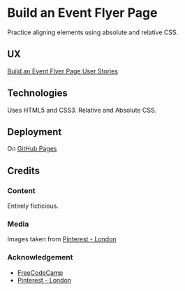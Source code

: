 # Build an Event Flyer Page

Practice aligning elements using absolute and relative CSS.

## UX

[Build an Event Flyer Page User Stories](https://www.freecodecamp.org/learn/full-stack-developer/lab-event-flyer-page/build-an-event-flyer-page)

## Technologies

Uses HTML5 and CSS3.  Relative and Absolute CSS.

## Deployment

On [GitHub Pages](https://derektypist.github.io/build-an-event-flyer-page)

## Credits

### Content

Entirely ficticious.

### Media

Images taken from [Pinterest - London](https://www.pinterest.co.uk/derekthesec/london)

### Acknowledgement

- [FreeCodeCamp](https://www.freecodecamp.org)
- [Pinterest - London](https://www.pinterest.co.uk/london)
